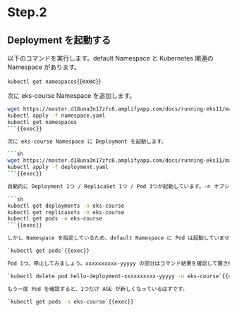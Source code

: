 # Step.2

## Deployment を起動する

以下のコマンドを実行します。default Namespace と Kubernetes 関連の Namespace があります。

`kubectl get namespaces`{{exec}}

次に eks-course Namespace を追加します。

```sh
wget https://master.d18una3n17zfc6.amplifyapp.com/docs/running-eks11/manifests/namespace.yaml
kubectl apply -f namespace.yaml
kubectl get namespaces
```{{exec}}

次に eks-course Namespace に Deployment を起動します。

```sh
wget https://master.d18una3n17zfc6.amplifyapp.com/docs/running-eks11/manifests/deployment.yaml
kubectl apply -f deployment.yaml
```{{exec}}

自動的に Deployment 1つ / ReplicaSet 1つ / Pod 3つが起動しています。-n オプションを使って Namespace を指定しています。

```sh
kubectl get deployments -n eks-course
kubectl get replicasets -n eks-course
kubectl get pods -n eks-course
```{{exec}}

しかし Namespace を指定しているため、default Namespace に Pod は起動していません。

`kubectl get pods`{{exec}}

Pod 1つ、停止してみましょう。xxxxxxxxxx-yyyyy の部分はコマンド結果を確認して置き換えます。

`kubectl delete pod hello-deployment-xxxxxxxxxx-yyyyy -n eks-course`{{exec}}

もう一度 Pod を確認すると、1つだけ AGE が新しくなっているはずです。

`kubectl get pods -n eks-course`{{exec}}
